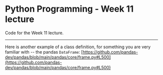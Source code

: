 # Python Programming - Week 11 lecture

Code for the Week 11 lecture.

---

Here is another example of a class definition, for something you are very familiar with -- the pandas `DataFrame`: [https://github.com/pandas-dev/pandas/blob/main/pandas/core/frame.py#L500](https://github.com/pandas-dev/pandas/blob/main/pandas/core/frame.py#L500)
